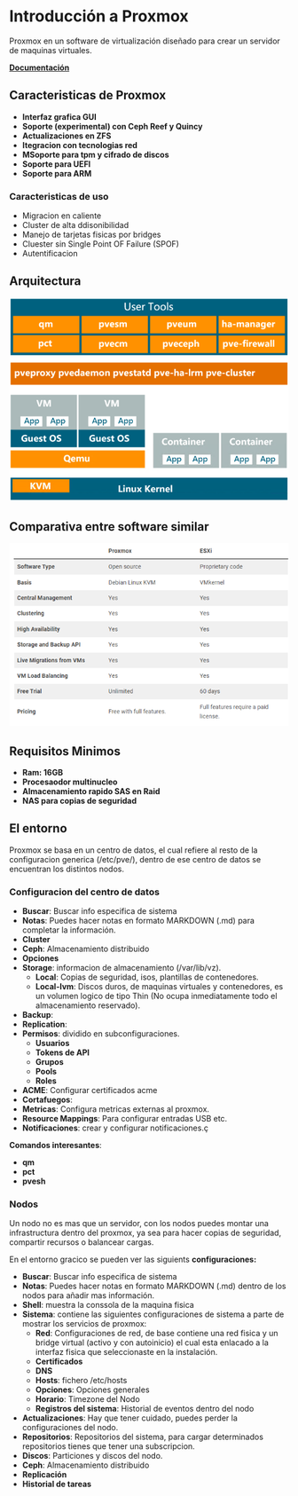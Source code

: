 # Introducción a Proxmox

Proxmox en un software de virtualización diseñado para crear un servidor de maquinas virtuales. 

**[Documentación](DATA/DOC.html)**

## Caracteristicas de Proxmox

* **Interfaz grafica GUI**
* **Soporte (experimental) con Ceph Reef y Quincy**
* **Actualizaciones en ZFS**
* **Itegracion con tecnologias red**
* **MSoporte para tpm y cifrado de discos**
* **Soporte para UEFI**
* **Soporte para ARM**

### Caracteristicas de uso
* Migracion en caliente
* Cluster de alta ddisonibilidad
* Manejo de tarjetas fisicas por bridges
* Cluester sin Single Point OF Failure (SPOF)
* Autentificacion

## Arquitectura 

![arquitectura](IMG/arquitectura.jpg)

## Comparativa entre software similar

![comparativa](IMG/comparativa.jpg)


## Requisitos Minimos

* **Ram: 16GB**
* **Procesaodor multinucleo**
* **Almacenamiento rapido SAS en Raid**
* **NAS para copias de seguridad**

## El entorno

Proxmox se  basa en un centro de datos, el cual refiere al resto de la configuracion generica (/etc/pve/), dentro de ese centro de datos se encuentran los distintos nodos.

### Configuracion del centro de datos

* **Buscar**: Buscar info especifica de sistema
* **Notas**: Puedes hacer notas en formato MARKDOWN (.md) para completar la información.
* **Cluster** 
* **Ceph**: Almacenamiento distribuido
* **Opciones**
* **Storage**: informacion de almacenamiento (/var/lib/vz).
    * **Local**: Copias de seguridad, isos, plantillas de contenedores.
    * **Local-lvm**: Discos duros, de maquinas virtuales y contenedores, es un volumen logico de tipo Thin (No ocupa inmediatamente todo el almacenamiento reservado).
* **Backup**:
* **Replication**:
* **Permisos**: dividido en subconfiguraciones.
    * **Usuarios**
    * **Tokens de API**
    * **Grupos**
    * **Pools**
    * **Roles**
* **ACME**: Configurar certificados  acme
* **Cortafuegos**:
* **Metricas**: Configura metricas externas al proxmox.
* **Resource Mappings**: Para configurar entradas USB etc.
* **Notificaciones**: crear y configurar notificaciones.ç


**Comandos interesantes**:

* **qm**
* **pct**
* **pvesh**

### Nodos

Un nodo no es mas que un servidor, con los nodos puedes montar una infrastructura dentro del proxmox, ya sea para hacer copias de seguridad, compartir recursos o balancear cargas.



En el entorno gracico se pueden ver las siguients **configuraciones:**

* **Buscar**: Buscar info especifica de sistema
* **Notas**: Puedes hacer notas en formato MARKDOWN (.md) dentro  de los nodos para añadir mas información.
* **Shell**: muestra la conssola de la maquina fisica
* **Sistema**: contiene las siguientes configuraciones de sistema a parte de mostrar los servicios de proxmox:
    * **Red**: Configuraciones de red, de base contiene una red fisica y un bridge virtual (activo y con autoinicio) el cual esta enlacado a la interfaz fisica que seleccionaste en la instalación.
    * **Certificados**
    * **DNS**
    * **Hosts**: fichero /etc/hosts
    * **Opciones**: Opciones generales
    * **Horario**: Timezone del Nodo
    * **Registros del sistema**: Historial de eventos dentro del nodo
* **Actualizaciones**: Hay que tener cuidado, puedes perder la configuraciones del nodo.
* **Repositorios**: Repositorios del sistema, para cargar determinados repositorios tienes que tener una subscripcion.
* **Discos**: Particiones y discos del nodo.
* **Ceph**: Almacenamiento distribuido
* **Replicación**
* **Historial de tareas**
